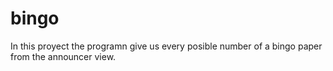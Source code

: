 # bingo
In this proyect the programn give us every posible number of a bingo paper from the announcer view.
